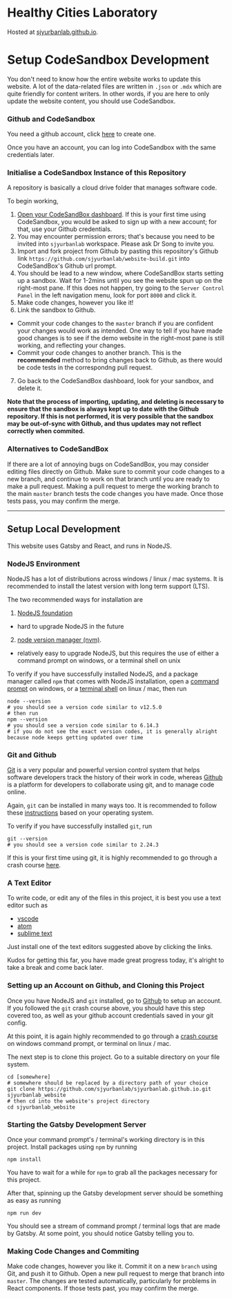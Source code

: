 # Healthy Cities Laboratory

Hosted at [sjyurbanlab.github.io](https://sjyurbanlab.github.io).

# Setup CodeSandbox Development

You don't need to know how the entire website works to update this website. A lot of the data-related files are written in `.json` or `.mdx` which are quite friendly for content writers. In other words, if you are here to only update the website content, you should use CodeSandbox.

### Github and CodeSandbox

You need a github account, click [here](https://github.com) to create one.

Once you have an account, you can log into CodeSandbox with the same credentials later.

### Initialise a CodeSandbox Instance of this Repository

A repository is basically a cloud drive folder that manages software code.

To begin working,
1. [Open your CodeSandBox dashboard](https://codesandbox.io/dashboard). If this is your first time using CodeSandbox, you would be asked to sign up with a new account; for that, use your Github credentials.
2. You may encounter permission errors; that's because you need to be invited into `sjyurbanlab` workspace. Please ask Dr Song to invite you.
3. Import and fork project from Github by pasting this repository's Github link `https://github.com/sjyurbanlab/website-build.git` into CodeSandBox's Github url prompt.
4. You should be lead to a new window, where CodeSandBox starts setting up a sandbox. Wait for 1-2mins until you see the website spun up on the right-most pane. If this does not happen, try going to the `Server Control Panel` in the left navigation menu, look for port `8000` and click it.
5. Make code changes, however you like it!
6. Link the sandbox to Github. 
  - Commit your code changes to the `master` branch if you are confident your changes would work as intended. One way to tell if you have made good changes is to see if the demo website in the right-most pane is still working, and reflecting your changes.
  - Commit your code changes to another branch. This is the **recommended** method to bring changes back to Github, as there would be code tests in the correspondng pull request.
7. Go back to the CodeSandBox dashboard, look for your sandbox, and delete it.

**Note that the process of importing, updating, and deleting is necessary to ensure that the sandbox is always kept up to date with the Github repository. If this is not performed, it is very possible that the sandbox may be out-of-sync with Github, and thus updates may not reflect correctly when commited.**

### Alternatives to CodeSandBox

If there are a lot of annoying bugs on CodeSandBox, you may consider editing files directly on Github. Make sure to commit your code changes to a new branch, and continue to work on that branch until you are ready to make a pull request. Making a pull request to merge the working branch to the main `master` branch tests the code changes you have made. Once those tests pass, you may confirm the merge. 

<hr />

## Setup Local Development

This website uses Gatsby and React, and runs in NodeJS.

### NodeJS Environment

NodeJS has a lot of distributions across windows / linux / mac systems. It is recommended to install the latest version with long term support (LTS).

The two recommended ways for installation are

1. [NodeJS foundation](https://nodejs.org/en/download/)

- hard to upgrade NodeJS in the future

2. [node version manager (nvm)](https://github.com/nvm-sh/nvm).

- relatively easy to upgrade NodeJS, but this requires the use of either a command prompt on windows, or a terminal shell on unix

To verify if you have successfully installed NodeJS, and a package manager called `npm` that comes with NodeJS installation, open a [command prompt](https://www.lifewire.com/how-to-open-command-prompt-2618089) on windows, or a [terminal shell](https://www.wikihow.com/Open-a-Terminal-Window-in-Mac) on linux / mac, then run

```shell script
node --version
# you should see a version code similar to v12.5.0
# then run
npm --version
# you should see a version code similar to 6.14.3
# if you do not see the exact version codes, it is generally alright because node keeps getting updated over time
```

### Git and Github

[Git](https://git-scm.com/) is a very popular and powerful version control system that helps software developers track the history of their work in code, whereas [Github](https://github.com) is a platform for developers to collaborate using git, and to manage code online.

Again, `git` can be installed in many ways too. It is recommended to follow these [instructions](https://git-scm.com/book/en/v2/Getting-Started-Installing-Git) based on your operating system.

To verify if you have successfully installed `git`, run

```shell script
git --version
# you should see a version code similar to 2.24.3
```

If this is your first time using git, it is highly recommended to go through a crash course [here](https://www.freecodecamp.org/news/git-and-github-crash-course/).

### A Text Editor

To write code, or edit any of the files in this project, it is best you use a text editor such as

- [vscode](https://code.visualstudio.com/download)
- [atom](https://atom.io/)
- [sublime text](https://www.sublimetext.com/)

Just install one of the text editors suggested above by clicking the links.

Kudos for getting this far, you have made great progress today, it's alright to take a break and come back later.

### Setting up an Account on Github, and Cloning this Project

Once you have NodeJS and `git` installed, go to [Github](https://github.com) to setup an account. If you followed the `git` crash course above, you should have this step covered too, as well as your github account credentials saved in your git config.

At this point, it is again highly recommended to go through a [crash course](https://elleknowsmachines.com/command-line/) on windows command prompt, or terminal on linux / mac.

The next step is to clone this project. Go to a suitable directory on your file system.

```shell script
cd [somewhere]
# somewhere should be replaced by a directory path of your choice
git clone https://github.com/sjyurbanlab/sjyurbanlab.github.io.git sjyurbanlab_website
# then cd into the website's project directory
cd sjyurbanlab_website
```

### Starting the Gatsby Development Server

Once your command prompt's / terminal's working directory is in this project. Install packages using `npm` by running

```shell script
npm install
```

You have to wait for a while for `npm` to grab all the packages necessary for this project.

After that, spinning up the Gatsby development server should be something as easy as running

```shell script
npm run dev
```

You should see a stream of command prompt / terminal logs that are made by Gatsby. At some point, you should notice Gatsby telling you to.

### Making Code Changes and Commiting

Make code changes, however you like it. Commit it on a new `branch` using Git, and push it to Github. Open a new pull request to merge that branch into `master`. The changes are tested automatically, particularly for problems in React components. If those tests past, you may confirm the merge.
